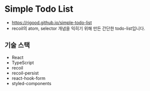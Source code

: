 # Simple Todo List

- https://rigood.github.io/simple-todo-list
- recoil의 atom, selector 개념을 익히기 위해 만든 간단한 todo-list입니다.

## 기술 스택

- React
- TypeScript
- recoil
- recoil-persist
- react-hook-form
- styled-components
